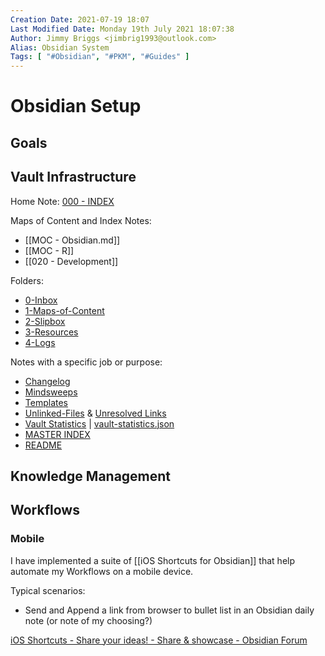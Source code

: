 ```yaml
---
Creation Date: 2021-07-19 18:07
Last Modified Date: Monday 19th July 2021 18:07:38
Author: Jimmy Briggs <jimbrig1993@outlook.com>
Alias: Obsidian System
Tags: [ "#Obsidian", "#PKM", "#Guides" ]
---
```


# Obsidian Setup

## Goals

## Vault Infrastructure 

Home Note: [000 - INDEX](../1-Maps-of-Content/000%20-%20INDEX.md)

Maps of Content and Index Notes:

- [[MOC - Obsidian.md]]
- [[MOC - R]]
- [[020 - Development]]

Folders:

- [0-Inbox](../0-Inbox/README.md)
- [1-Maps-of-Content](../1-Maps-of-Content/README.md)
- [2-Slipbox](../2-Slipbox/README.md)
- [3-Resources](../3-Resources/README.md)
- [4-Logs](../4-Logs/README.md)

Notes with a specific job or purpose:

- [Changelog](../4-Logs/Changelog.md)
- [Mindsweeps](../3-Resources/Mindsweeps/README.md)
- [Templates](../3-Resources/Templates/README.md)
- [Unlinked-Files](../4-Logs/Unlinked-Files.md) & [Unresolved Links](Unresolved-Links)
- [Vault Statistics](../4-Logs/Vault%20Statistics.md) | [vault-statistics.json](../vault-statistics.json)
- [MASTER INDEX](../1-Maps-of-Content/000%20-%20INDEX.md)
- [README](README.md)

## Knowledge Management 

## Workflows

### Mobile

 I have implemented a suite of [[iOS Shortcuts for Obsidian]] that help automate my Workflows on a mobile device. 

Typical scenarios:

- Send and Append a link from browser to bullet list in an Obsidian daily note (or note of my choosing?)



[iOS Shortcuts - Share your ideas! - Share & showcase - Obsidian Forum](https://forum.obsidian.md/t/ios-shortcuts-share-your-ideas/15149)

